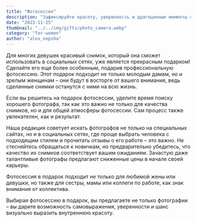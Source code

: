 ```yaml
---
title: "Фотосессия"
description: "Зафиксируйте красоту, уверенность и драгоценные моменты с профессиональной фотосессией"
date: "2023-11-25"
thumbnail: "../../img/gifts/photo_camera.webp"
category: "for-women"
author: "alex_nepsha"
---
```


Для многих девушек красивый снимок, который она сможет использовать в социальных сетях, уже является прекрасным
подарком! Сделайте его еще более особенным, подарив профессиональную фотосессию. Этот подарок подходит не только молодым
дамам, но и зрелым женщинам – они будут в восторге от вашего внимания, ведь сделанные снимки останутся с ними на всю
жизнь.

Если вы решитесь на подарок фотосессии, уделите время поиску хорошего фотографа, так как это важно не только для
качества снимков, но и для общей атмосферы фотосессии. Сам процесс также увлекателен, как и результат.

Наша редакция советует искать фотографов не только на специальных сайтах, но и в социальных сетях, где проще выбрать
человека с подходящим стилем и прочитать отзывы о его работе – это важно. Не стесняйтесь обращаться к новичкам, но
предварительно убедитесь, что качество их снимков соответствует вашим ожиданиям. Зачастую даже талантливые фотографы
предлагают сниженные цены в начале своей карьеры.

Фотосессия в подарок подходит не только для любимой жены или девушки, но также для сестры, мамы или коллеги по работе,
как знак внимания от коллектива.

Выбирая фотосессию в подарок, вы предлагаете не только фотографии – вы дарите возможность самовыражения, уверенности и
шанс визуально выразить внутреннюю красоту.
